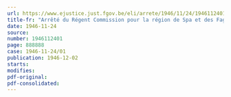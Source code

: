 ```yaml
---
url: https://www.ejustice.just.fgov.be/eli/arrete/1946/11/24/1946112401/justel
title-fr: "Arrêté du Régent Commission pour la région de Spa et des Fagnes. - Institution"
date: 1946-11-24
source:
number: 1946112401
page: 888888
case: 1946-11-24/01
publication: 1946-12-02
starts:
modifies:
pdf-original:
pdf-consolidated:
---
```


